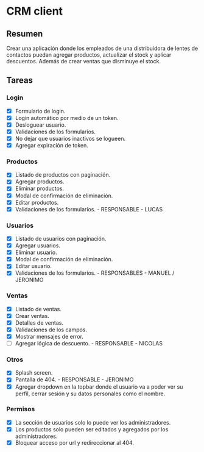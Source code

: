 # CRM client

## Resumen

Crear una aplicación donde los empleados de una distribuidora de lentes de contactos puedan agregar productos, actualizar el stock y aplicar descuentos. Además de crear ventas que disminuye el stock.

## Tareas

### Login
  - [X] Formulario de login.
  - [X] Login automático por medio de un token.
  - [X] Desloguear usuario.
  - [X] Validaciones de los formularios.
  - [X] No dejar que usuarios inactivos se logueen.
  - [X] Agregar expiración de token.

### Productos
  - [X] Listado de productos con paginación.
  - [X] Agregar productos.
  - [X] Eliminar productos.
  - [X] Modal de confirmación de eliminación.
  - [X] Editar productos.
  - [X] Validaciones de los formularios. - RESPONSABLE - LUCAS

### Usuarios
  - [X] Listado de usuarios con paginación.
  - [X] Agregar usuarios.
  - [X] Eliminar usuario.
  - [X] Modal de confirmación de eliminación.
  - [X] Editar usuario.
  - [X] Validaciones de los formularios. - RESPONSABLES - MANUEL / JERONIMO

### Ventas
  - [X] Listado de ventas.
  - [X] Crear ventas.
  - [X] Detalles de ventas.
  - [X] Validaciones de los campos.
  - [X] Mostrar mensajes de error.
  - [ ] Agregar lógica de descuento. - RESPONSABLE - NICOLAS

### Otros
  - [X] Splash screen.
  - [X] Pantalla de 404. - RESPONSABLE - JERONIMO
  - [X] Agregar dropdown en la topbar donde el usuario va a poder ver su perfil, cerrar sesión y su datos personales como el nombre.

### Permisos
  - [X] La sección de usuarios solo lo puede ver los administradores.
  - [X] Los productos solo pueden ser editados y agregados por los administradores.
  - [X] Bloquear acceso por url y redireccionar al 404.